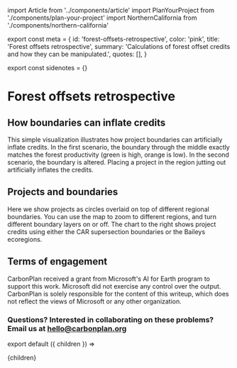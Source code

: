 import Article from '../components/article'
import PlanYourProject from './components/plan-your-project'
import NorthernCalifornia from './components/northern-california'

export const meta = {
  id: 'forest-offsets-retrospective',
  color: 'pink',
  title: 'Forest offsets retrospective',
  summary:
    'Calculations of forest offset credits and how they can be manipulated.',
  quotes: [],
}

export const sidenotes = {}

# Forest offsets retrospective

## How boundaries can inflate credits

This simple visualization illustrates how project boundaries can artificially inflate credits. In the first scenario, the boundary through the middle exactly matches the forest productivity (green is high, orange is low). In the second scenario, the boundary is altered. Placing a project in the region jutting out artificially inflates the credits.

<PlanYourProject />

## Projects and boundaries

Here we show projects as circles overlaid on top of different regional boundaries. You can use the map to zoom to different regions, and turn different boundary layers on or off. The chart to the right shows project credits using either the CAR supersection boundaries or the Baileys ecoregions.

<NorthernCalifornia />

## Terms of engagement

CarbonPlan received a grant from Microsoft's AI for Earth program to support this work. Microsoft did not exercise any control over the output. CarbonPlan is solely responsible for the content of this writeup, which does not reflect the views of Microsoft or any other organization.

### Questions? Interested in collaborating on these problems? Email us at [hello@carbonplan.org](mailto:hello@carbonplan.org)

export default ({ children }) => <Article meta={meta}>{children}</Article>
